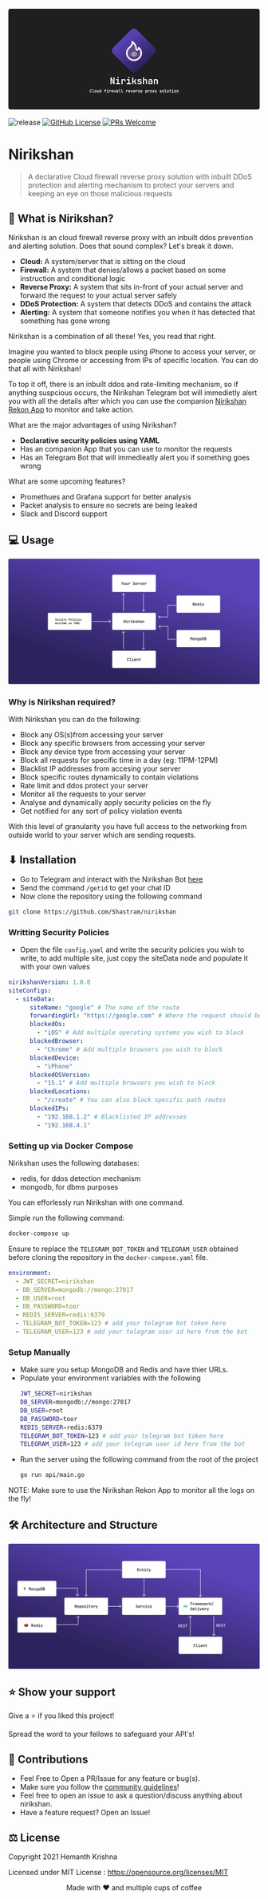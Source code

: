 ![nirikshan Banner](assets/banner.png)

![release](https://img.shields.io/github/v/release/Shastram/nirikshan)
[![GitHub License](https://img.shields.io/github/license/Shastram/nirikshan)](https://github.com/Shastram/nirikshan/blob/master/LICENSE)
[![PRs Welcome](https://img.shields.io/badge/PRs-welcome-brightgreen.svg)](https://github.com/Shastram/nirikshan/issues/new/choose)

# Nirikshan

> A declarative Cloud firewall reverse proxy solution with inbuilt DDoS protection and alerting mechanism to protect your servers and keeping an eye on those malicious requests

## 🤔 What is Nirikshan?

Nirikshan is an cloud firewall reverse proxy with an inbuilt ddos prevention and alerting solution. Does that sound complex? Let's break it down.

- **Cloud:** A system/server that is sitting on the cloud
- **Firewall:** A system that denies/allows a packet based on some instruction and conditional logic
- **Reverse Proxy:** A system that sits in-front of your actual server and forward the request to your actual server safely
- **DDoS Protection:** A system that detects DDoS and contains the attack
- **Alerting:** A system that someone notifies you when it has detected that something has gone wrong

Nirikshan is a combination of all these! Yes, you read that right.

Imagine you wanted to block people using iPhone to access your server, or people using Chrome or accessing from IPs of specific location. You can do that all with Nirikshan!

To top it off, there is an inbuilt ddos and rate-limiting mechanism, so if anything suspcious occurs, the Nirikshan Telegram bot will immedietly alert you with all the details after which you can use the companion [Nirikshan Rekon App](https://github.com/Shastram/nirikshan-rekon-app) to monitor and take action.

What are the major advantages of using Nirikshan?

- **Declarative security policies using YAML**
- Has an companion App that you can use to monitor the requests
- Has an Telegram Bot that will immedieatly alert you if something goes wrong

What are some upcoming features?

- Promethues and Grafana support for better analysis
- Packet analysis to ensure no secrets are being leaked
- Slack and Discord support

## 💻 Usage

![Nirikshan Architecture](assets/arch.png)

### Why is Nirikshan required?

With Nirikshan you can do the following:

- Block any OS(s)from accessing your server
- Block any specific browsers from accessing your server
- Block any device type from accessing your server
- Block all requests for specific time in a day (eg: 11PM-12PM)
- Blacklist IP addresses from accesing your server
- Block specific routes dynamically to contain violations
- Rate limit and ddos protect your server
- Monitor all the requests to your server
- Analyse and dynamically apply security policies on the fly
- Get notified for any sort of policy violation events

With this level of granularity you have full access to the networking from outside world to your server which are sending requests.

## ⬇ Installation

- Go to Telegram and interact with the Nirikshan Bot [here](http://t.me/nirikshan_bot)
- Send the command `/getid` to get your chat ID
- Now clone the repository using the following command

```bash
git clone https://github.com/Shastram/nirikshan
```

### Writting Security Policies

- Open the file `config.yaml` and write the security policies you wish to write, to add multiple site, just copy the siteData node and populate it with your own values

```yaml
nirikshanVersion: 1.0.0
siteConfigs:
  - siteData:
      siteName: "google" # The name of the route
      forwardingUrl: "https://google.com" # Where the request should be forward
      blockedOs:
        - "iOS" # Add multiple operating systems you wish to block
      blockedBrowser:
        - "Chrome" # Add multiple browsers you wish to block
      blockedDevice:
        - "iPhone"
      blockedOSVersion:
        - "15.1" # Add multiple browsers you wish to block
      blockedLocations:
        - "/create" # You can also block specific path routes
      blockedIPs:
        - "192.168.1.2" # Blacklisted IP addresses
        - "192.168.4.1"
```

### Setting up via Docker Compose

Nirikshan uses the following databases:

- redis, for ddos detection mechanism
- mongodb, for dbms purposes

You can efforlessly run Nirikshan with one command.

Simple run the following command:

```bash
docker-compose up
```

Ensure to replace the `TELEGRAM_BOT_TOKEN` and `TELEGRAM_USER` obtained before cloning the repository in the `docker-compose.yaml` file.

```yaml
environment:
  - JWT_SECRET=nirikshan
  - DB_SERVER=mongodb://mongo:27017
  - DB_USER=root
  - DB_PASSWORD=toor
  - REDIS_SERVER=redis:6379
  - TELEGRAM_BOT_TOKEN=123 # add your telegram bot token here
  - TELEGRAM_USER=123 # add your telegram user id here from the bot
```

### Setup Manually

- Make sure you setup MongoDB and Redis and have thier URLs.
- Populate your environment variables with the following
  ```bash
  JWT_SECRET=nirikshan
  DB_SERVER=mongodb://mongo:27017
  DB_USER=root
  DB_PASSWORD=toor
  REDIS_SERVER=redis:6379
  TELEGRAM_BOT_TOKEN=123 # add your telegram bot token here
  TELEGRAM_USER=123 # add your telegram user id here from the bot
  ```
- Run the server using the following command from the root of the project
  ```bash
  go run api/main.go
  ```

NOTE: Make sure to use the Nirikshan Rekon App to monitor all the logs on the fly!

## 🛠 Architecture and Structure

![Nirikshan Structure](assets/arch2.png)

## ⭐ Show your support

Give a ⭐ if you liked this project!

Spread the word to your fellows to safeguard your API's!

## 🤝 Contributions

- Feel Free to Open a PR/Issue for any feature or bug(s).
- Make sure you follow the [community guidelines](https://docs.github.com/en/github/site-policy/github-community-guidelines)!
- Feel free to open an issue to ask a question/discuss anything about nirikshan.
- Have a feature request? Open an Issue!

## ⚖ License

Copyright 2021 Hemanth Krishna

Licensed under MIT License : https://opensource.org/licenses/MIT

<p align="center">Made with ❤ and multiple cups of coffee</p>


